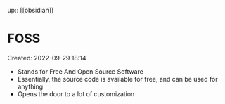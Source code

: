 up:: [[obsidian]]

# FOSS
Created: 2022-09-29 18:14

- Stands for Free And Open Source Software
- Essentially, the source code is available for free, and can be used for anything
- Opens the door to a lot of customization